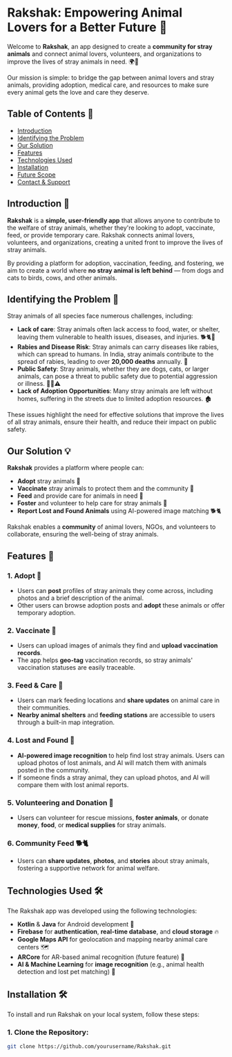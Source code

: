 # Rakshak: Empowering Animal Lovers for a Better Future 🐾

Welcome to **Rakshak**, an app designed to create a **community for stray animals** and connect animal lovers, volunteers, and organizations to improve the lives of stray animals in need. 🌍💖

Our mission is simple: to bridge the gap between animal lovers and stray animals, providing adoption, medical care, and resources to make sure every animal gets the love and care they deserve.

## Table of Contents 📑
- [Introduction](#introduction)
- [Identifying the Problem](#identifying-the-problem)
- [Our Solution](#our-solution)
- [Features](#features)
- [Technologies Used](#technologies-used)
- [Installation](#installation)
- [Future Scope](#future-scope)
- [Contact & Support](#contact-support)

## Introduction 🌟
**Rakshak** is a **simple, user-friendly app** that allows anyone to contribute to the welfare of stray animals, whether they're looking to adopt, vaccinate, feed, or provide temporary care. Rakshak connects animal lovers, volunteers, and organizations, creating a united front to improve the lives of stray animals. 

By providing a platform for adoption, vaccination, feeding, and fostering, we aim to create a world where **no stray animal is left behind** — from dogs and cats to birds, cows, and other animals.

## Identifying the Problem 🚨

Stray animals of all species face numerous challenges, including:
- **Lack of care**: Stray animals often lack access to food, water, or shelter, leaving them vulnerable to health issues, diseases, and injuries. 🐕🐈🦢
- **Rabies and Disease Risk**: Stray animals can carry diseases like rabies, which can spread to humans. In India, stray animals contribute to the spread of rabies, leading to over **20,000 deaths** annually. 🦠
- **Public Safety**: Stray animals, whether they are dogs, cats, or larger animals, can pose a threat to public safety due to potential aggression or illness. 🚶‍♂️⚠️
- **Lack of Adoption Opportunities**: Many stray animals are left without homes, suffering in the streets due to limited adoption resources. 🏚️

These issues highlight the need for effective solutions that improve the lives of all stray animals, ensure their health, and reduce their impact on public safety.

## Our Solution 💡

**Rakshak** provides a platform where people can:
- **Adopt** stray animals 🏡
- **Vaccinate** stray animals to protect them and the community 💉
- **Feed** and provide care for animals in need 🍖
- **Foster** and volunteer to help care for stray animals 🐾
- **Report Lost and Found Animals** using AI-powered image matching 🐕🐈

Rakshak enables a **community** of animal lovers, NGOs, and volunteers to collaborate, ensuring the well-being of stray animals.

## Features 🚀

### 1. **Adopt** 🏡
- Users can **post** profiles of stray animals they come across, including photos and a brief description of the animal.
- Other users can browse adoption posts and **adopt** these animals or offer temporary adoption.

### 2. **Vaccinate** 💉
- Users can upload images of animals they find and **upload vaccination records**.
- The app helps **geo-tag** vaccination records, so stray animals' vaccination statuses are easily traceable.

### 3. **Feed & Care** 🍖
- Users can mark feeding locations and **share updates** on animal care in their communities.
- **Nearby animal shelters** and **feeding stations** are accessible to users through a built-in map integration.

### 4. **Lost and Found** 🐾
- **AI-powered image recognition** to help find lost stray animals. Users can upload photos of lost animals, and AI will match them with animals posted in the community.
- If someone finds a stray animal, they can upload photos, and AI will compare them with lost animal reports.

### 5. **Volunteering and Donation** 🤝
- Users can volunteer for rescue missions, **foster animals**, or donate **money**, **food**, or **medical supplies** for stray animals.
  
### 6. **Community Feed** 🐕🐈
- Users can **share updates**, **photos**, and **stories** about stray animals, fostering a supportive network for animal welfare.

## Technologies Used 🛠️

The Rakshak app was developed using the following technologies:
- **Kotlin** & **Java** for Android development 📱
- **Firebase** for **authentication**, **real-time database**, and **cloud storage** 🔥
- **Google Maps API** for geolocation and mapping nearby animal care centers 🗺️
- **ARCore** for AR-based animal recognition (future feature) 🤳
- **AI & Machine Learning** for **image recognition** (e.g., animal health detection and lost pet matching) 🧠

## Installation 🛠️

To install and run Rakshak on your local system, follow these steps:

### 1. **Clone the Repository**:
   ```bash
   git clone https://github.com/yourusername/Rakshak.git
